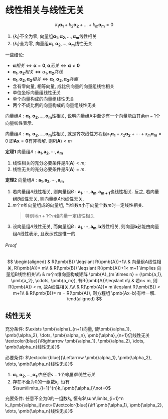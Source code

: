 # 线性相关与线性无关

$$
k_1\pmb{\alpha_1}+k_2 \pmb{\alpha_2}+\dots+k_m \pmb{\alpha_m}=0
$$

1. $\{k_i\}$不全为零, 向量组$\pmb{\alpha_1}, \pmb{\alpha_2}, \dots, \pmb{\alpha_m}$线性相关
2. $\{k_i\}$全为零, 向量组$\pmb{\alpha_1}, \pmb{\alpha_2}, \dots, \pmb{\alpha_m}$线性无关

一些结论:

- $\pmb{\alpha} 相关 \iff \pmb{\alpha} = \pmb{0}, \pmb{\alpha} 无关 \iff \pmb{\alpha} \not= \pmb{0}$
- $\pmb{\alpha_1},\pmb{\alpha_2}相关\iff \alpha_1,\pmb{\alpha _2}共线$
- $\pmb{\alpha_1},\pmb{\alpha _2},\pmb{\alpha_3}相关\iff \pmb{\alpha_1},\pmb{\alpha_2},\pmb{\alpha_3}共面$
- 含有零向量, 相等向量, 成比例向量的向量组线性相关
- 单位坐标向量组线性无关
- 单个向量构成的向量组线性无关
- 两个不成比例的向量构成的向量组线性无关

向量组$A:\pmb{\alpha_1}, \pmb{\alpha_2}, \dots, \pmb{\alpha_m}$性相关,
说明向量组A中至少有一个向量能由其余$m-1$个向量线性表示.

向量组$A:\pmb{\alpha_1}, \pmb{\alpha_2}, \dots, \pmb{\alpha_m}$性相关,
就是齐次线性方程组$x_1\pmb{\alpha_1}+ x_2 \pmb{\alpha_2} + \cdots + x_m \pmb{\alpha_m}=0$
即$\pmb{Ax}=\pmb{0}$有非零解.
则$R(\pmb{A})< m$

<b>定理1</b>
向量组$A: \pmb{a_{1}}, \pmb{a_{2}}, \cdots, \pmb{a_{m}}$

1. 线性相关的充分必要条件是$R(\pmb{A})<m$;
2. 线性无关的充分必要条件是$R(\pmb{A})=m$.

<b>定理2</b>
向量组$A: \pmb{a_{1}}, \pmb{a_{2}}, \cdots, \pmb{a_{m}}$

1. 若向量组$A$线性相关,
   则向量组$B:\pmb{a_1},\cdots,\pmb{a_m},\pmb{a_{m+1}}$也线性相关.
   反之, 若向量组$B$线性无关, 则向量组$A$也线性无关,
2. $m$个$n$维向量组成的向量组, 当维数$n$小于向量个数$m$时一定线性相关.
   > 特别地$n+1$个$n$维向量一定线性相关.
3. 设向量组$A$线性无关, 而向量组$B:\pmb{a_1},\cdots,\pmb{a_m},\pmb{b}$线性相关,
   则向量$\pmb{b}$必能由向量组$A$线性表示, 且表示式是惟一的.

###### Proof

$$
\begin{aligned}
	& R(\pmb{B}) \leqslant R(\pmb{A})+1\\
	& 向量组A线性相关, R(\pmb{A})< m\\
	& R(\pmb{B}) \leqslant R(\pmb{A})+1< m+1 \implies 向量组B线性相关\\\\
	& m个n维向量构成矩阵 \pmb{A}_{m \times n} = (\pmb{a_1}, \pmb{a_2}, \cdots, \pmb{a_m}), 有R(\pmb{A})\leqslant n\\
	& 若n< m, 则 R(\pmb{A}) < m, 故A线性相关.\\\\
	& R(\pmb{A})= m \leqslant R(\pmb{B}) < m+1\\
	& R(\pmb{B})= m = R(\pmb{A}), 则方程组 \pmb{Ax=b}有唯一解.
\end{aligned}
$$

## 线性无关

充分条件: $\exists \pmb{\alpha}_{n+1}向量, 使\pmb{\alpha_1}, \pmb{\alpha_2}, \dots, \pmb{\alpha_n}, \pmb{\alpha}_{n+1}仍线性无关\textcolor{blue}{\Rightarrow \pmb{\alpha_1}, \pmb{\alpha_2}, \dots, \pmb{\alpha_n}线性无关}$

必要条件: $\textcolor{blue}{\Leftarrow \pmb{\alpha_1}, \pmb{\alpha_2}, \dots, \pmb{\alpha_n}线性无关}$

1. $\pmb{\alpha_1}, \pmb{\alpha_2}, \dots, \pmb{\alpha_s}中任意s-1个向量都线性无关$
2. 存在不全为0的一组数$k_i$, 恒有$\sum\limits_{i=1}^{n}k_i\pmb{\alpha_i}\not=0$

充要条件: 任意不全为0的一组数$k_i$, 恒有$\sum\limits_{i=1}^n k_i\pmb{\alpha_i}\not=0\textcolor{blue}{\iff \pmb{\alpha_1}, \pmb{\alpha_2}, \dots, \pmb{\alpha_n}线性无关}$
